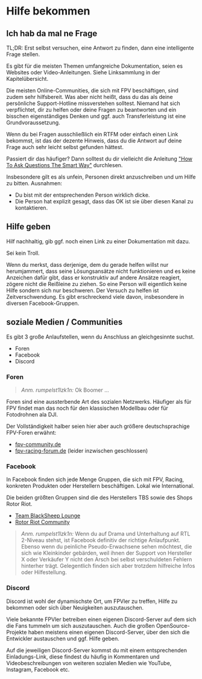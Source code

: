 # Hilfe bekommen

## Ich hab da mal ne Frage

TL;DR: Erst selbst versuchen, eine Antwort zu finden, dann eine intelligente Frage stellen.

Es gibt für die meisten Themen umfangreiche Dokumentation, seien es Websites oder Video-Anleitungen. Siehe Linksammlung in der Kapitelübersicht.

Die meisten Online-Communities, die sich mit FPV beschäftigen, sind zudem sehr hilfsbereit. Was aber nicht heißt, dass du das als deine persönliche Support-Hotline missverstehen solltest. Niemand hat sich verpflichtet, dir zu helfen oder deine Fragen zu beantworten und ein bisschen eigenständiges Denken und ggf. auch Transferleistung ist eine Grundvoraussetzung.

Wenn du bei Fragen ausschließlich ein RTFM oder einfach einen Link bekommst, ist das der dezente Hinweis, dass du die Antwort auf deine Frage auch sehr leicht selbst gefunden hättest.

Passiert dir das häufiger? Dann solltest du dir vielleicht die Anleitung ["How To Ask Questions The Smart Way"](http://www.catb.org/~esr/faqs/smart-questions.html) durchlesen.

Insbesondere gilt es als unfein, Personen direkt anzuschreiben und um Hilfe zu bitten. Ausnahmen:

- Du bist mit der entsprechenden Person wirklich dicke.
- Die Person hat explizit gesagt, dass das OK ist sie über diesen Kanal zu kontaktieren.

## Hilfe geben

Hilf nachhaltig, gib ggf. noch einen Link zu einer Dokumentation mit dazu.

Sei kein Troll.

Wenn du merkst, dass derjenige, dem du gerade helfen willst nur herumjammert, dass seine Lösungsansätze nicht funktionieren und es keine Anzeichen dafür gibt, dass er konstruktiv auf andere Ansätze reagiert, zögere nicht die Reißleine zu ziehen. So eine Person will eigentlich keine Hilfe sondern sich nur beschweren. Der Versuch zu helfen ist Zeitverschwendung. Es gibt erschreckend viele davon, insbesondere in diversen Facebook-Gruppen.

## soziale Medien / Communities

Es gibt 3 große Anlaufstellen, wenn du Anschluss an gleichgesinnte suchst.

- Foren
- Facebook
- Discord

### Foren

> *Anm. rumpelst1lzk1n:* Ok Boomer ...

Foren sind eine aussterbende Art des sozialen Netzwerks. Häufiger als für FPV findet man das noch für den klassischen Modellbau oder für Fotodrohnen ala DJI.

Der Vollständigkeit halber seien hier aber auch größere deutschsprachige FPV-Foren erwähnt:

- [fpv-community.de](https://fpv-community.de/)
- [fpv-racing-forum.de](https://fpv-racing-forum.de/) (leider inzwischen geschlossen)

### Facebook

In Facebook finden sich jede Menge Gruppen, die sich mit FPV, Racing, konkreten Produkten oder Herstellern beschäftigen. Lokal wie International.

Die beiden größten Gruppen sind die des Herstellers TBS sowie des Shops Rotor Riot.

- [Team BlackSheep Lounge](https://www.facebook.com/groups/BlackSheepLOUNGE/)
- [Rotor Riot Community](https://www.facebook.com/groups/rotorriot/)

> *Anm. rumpelst1lzk1n:* Wenn du auf Drama und Unterhaltung auf RTL 2-Niveau stehst, ist Facebook definitiv der richtige Anlaufpunkt. Ebenso wenn du peinliche Pseudo-Erwachsene sehen möchtest, die sich wie Kleinkinder gebärden, weil ihnen der Support von Hersteller X oder Verkäufer Y nicht den Arsch bei selbst verschuldeten Fehlern hinterher trägt. Gelegentlich finden sich aber trotzdem hilfreiche Infos oder Hilfestellung.

### Discord

Discord ist wohl der dynamischste Ort, um FPVler zu treffen, Hilfe zu bekommen oder sich über Neuigkeiten auszutauschen.

Viele bekannte FPVler betreiben einen eigenen Discord-Server auf dem sich die Fans tummeln um sich auszutauschen. Auch die großen OpenSource-Projekte haben meistens einen eigenen Discord-Server, über den sich die Entwickler austauschen und ggf. Hilfe geben.

Auf die jeweiligen Discord-Server kommst du mit einem entsprechenden Einladungs-Link, diese findest du häufig in Kommentaren und Videobeschreibungen von weiteren sozialen Medien wie YouTube, Instagram, Facebook etc.
